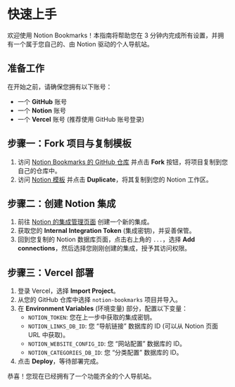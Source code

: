 # 快速上手

欢迎使用 Notion Bookmarks！本指南将帮助您在 3 分钟内完成所有设置，并拥有一个属于您自己的、由 Notion 驱动的个人导航站。

## 准备工作

在开始之前，请确保您拥有以下账号：

-   一个 **GitHub** 账号
-   一个 **Notion** 账号
-   一个 **Vercel** 账号 (推荐使用 GitHub 账号登录)

## 步骤一：Fork 项目与复制模板

1.  访问 [Notion Bookmarks 的 GitHub 仓库](https://github.com/moyuguy/notion_bookmarks) 并点击 **Fork** 按钮，将项目复制到您自己的仓库中。
2.  访问 [Notion 模板](https://www.notion.so/your-template-link) 并点击 **Duplicate**，将其复制到您的 Notion 工作区。

## 步骤二：创建 Notion 集成

1.  前往 [Notion 的集成管理页面](https://www.notion.so/my-integrations) 创建一个新的集成。
2.  获取您的 **Internal Integration Token** (集成密钥)，并妥善保管。
3.  回到您复制的 Notion 数据库页面，点击右上角的 `...`，选择 **Add connections**，然后选择您刚刚创建的集成，授予其访问权限。

## 步骤三：Vercel 部署

1.  登录 Vercel，选择 **Import Project**。
2.  从您的 GitHub 仓库中选择 `notion-bookmarks` 项目并导入。
3.  在 **Environment Variables** (环境变量) 部分，配置以下变量：
    -   `NOTION_TOKEN`: 您在上一步中获取的集成密钥。
    -   `NOTION_LINKS_DB_ID`: 您 “导航链接” 数据库的 ID (可以从 Notion 页面 URL 中获取)。
    -   `NOTION_WEBSITE_CONFIG_ID`: 您 “网站配置” 数据库的 ID。
    -   `NOTION_CATEGORIES_DB_ID`: 您 “分类配置” 数据库的 ID。
4.  点击 **Deploy**，等待部署完成。

恭喜！您现在已经拥有了一个功能齐全的个人导航站。